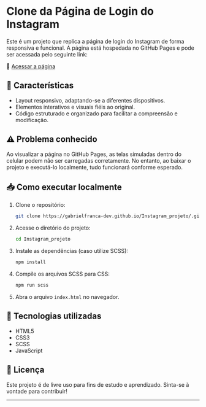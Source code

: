 # Clone da Página de Login do Instagram

Este é um projeto que replica a página de login do Instagram de forma responsiva e funcional. A página está hospedada no GitHub Pages e pode ser acessada pelo seguinte link:

🔗 [Acessar a página](https://instagram-projeto.vercel.app/)

## 📌 Características
- Layout responsivo, adaptando-se a diferentes dispositivos.
- Elementos interativos e visuais fiéis ao original.
- Código estruturado e organizado para facilitar a compreensão e modificação.

## ⚠️ Problema conhecido
Ao visualizar a página no GitHub Pages, as telas simuladas dentro do celular podem não ser carregadas corretamente. No entanto, ao baixar o projeto e executá-lo localmente, tudo funcionará conforme esperado.

## 📥 Como executar localmente
1. Clone o repositório:
   ```bash
   git clone https://gabrielfranca-dev.github.io/Instagram_projeto/.git
   ```
2. Acesse o diretório do projeto:
   ```bash
   cd Instagram_projeto
   ```
3. Instale as dependências (caso utilize SCSS):
   ```bash
   npm install
   ```
4. Compile os arquivos SCSS para CSS:
   ```bash
   npm run scss
   ```
5. Abra o arquivo `index.html` no navegador.

## 🔧 Tecnologias utilizadas
- HTML5
- CSS3
- SCSS
- JavaScript

## 📜 Licença
Este projeto é de livre uso para fins de estudo e aprendizado. Sinta-se à vontade para contribuir!

---
